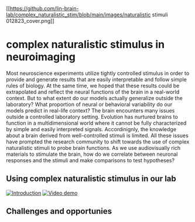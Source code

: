[[https://github.com/lin-brain-lab/complex_naturalistic_stim/blob/main/images/naturalistic stimuli 012823_cover.png]]

# complex naturalistic stimulus in neuroimaging

Most neuroscience experiments utilize tightly controlled stimulus in order to provide and generate results that are easily interpretable and follow simple rules of biology. At the same time, we hoped that these results could be extrapolated and reflect the neural functions of the brain in a real-world context. But to what extent do our models actually generalize outside the laboratory? What proportion of neural or behavioral variability do our models predict in real-life context? The brain encounters many issues outside a controlled laboratory setting. Evolution has nurtured brains to function in a multidimensional world where it cannot be fully characterized by simple and easily interpreted signals. Accordinignly, the knowledge about a brain derived from well-controlled stimuli is limited. 
All these issues have prompted the research community to shift towards the use of complex naturalistic stimuli to probe brain functions. As we use audiovisually rich materials to stimulate the brain, how do we correlate between neuronal responses and the stimuli and make comparisons to test hypotheses? 

## Using complex naturalistic stimulus in our lab
[![Introduction]()](https://drive.google.com/file/d/1m4zKDyYtwyg-Wc-dA3SssB1zZXGA2AIG/view?usp=drive_link)
[![Video demo](https://img.youtube.com/vi/-y1EQQTXEHw/0.jpg)](https://www.youtube.com/watch?v=-y1EQQTXEHw)

## Challenges and opportunies


